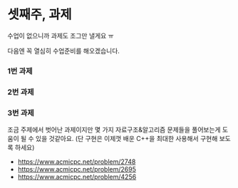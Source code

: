 # 셋째주, 과제

수업이 없으니까 과제도 조그만 낼게요 ㅠ 

다음엔 꼭 열심히 수업준비를 해오겠습니다.

### 1번 과제


### 2번 과제


### 3번 과제
조금 주제에서 벗어난 과제이지만 몇 가지 자료구조&알고리즘 문제들을 풀어보는게 도움이 될 수 있을 것같아요. (단 구현은 이제껏 배운 C++을 최대한 사용해서 구현해 보도록 하세요)
- https://www.acmicpc.net/problem/2748
- https://www.acmicpc.net/problem/2695
- https://www.acmicpc.net/problem/4256